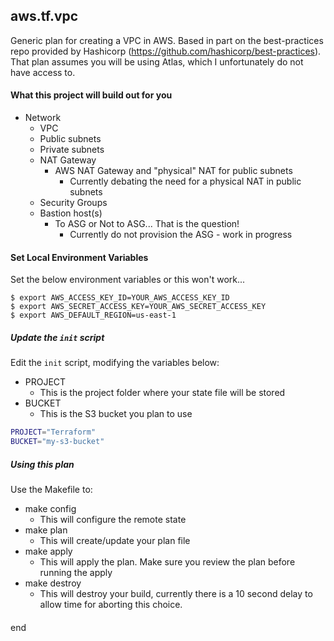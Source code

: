 ## aws.tf.vpc
Generic plan for creating a VPC in AWS. Based in part on the best-practices repo provided by Hashicorp (https://github.com/hashicorp/best-practices). That plan assumes you will be using Atlas, which I unfortunately do not have access to.


#### What this project will build out for you
- Network
  - VPC
  - Public subnets
  - Private subnets
  - NAT Gateway
    - AWS NAT Gateway and "physical" NAT for public subnets
      - Currently debating the need for a physical NAT in public subnets
  - Security Groups
  - Bastion host(s)
    - To ASG or Not to ASG... That is the question!
      - Currently do not provision the ASG - work in progress

#### Set Local Environment Variables
Set the below environment variables or this won't work...

    $ export AWS_ACCESS_KEY_ID=YOUR_AWS_ACCESS_KEY_ID
    $ export AWS_SECRET_ACCESS_KEY=YOUR_AWS_SECRET_ACCESS_KEY
    $ export AWS_DEFAULT_REGION=us-east-1

##### Update the `init` script
Edit the `init` script, modifying the variables below:
- PROJECT
  - This is the project folder where your state file will be stored
- BUCKET
  - This is the S3 bucket you plan to use

```sh
PROJECT="Terraform"
BUCKET="my-s3-bucket"
```

##### Using this plan
Use the Makefile to:
- make config
  - This will configure the remote state
- make plan
  - This will create/update your plan file
- make apply
  - This will apply the plan. Make sure you review the plan before running the apply
- make destroy
  - This will destroy your build, currently there is a 10 second delay to allow time for aborting this choice.


####
end
